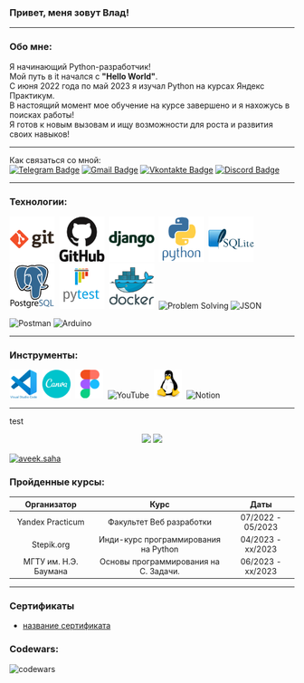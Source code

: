 ### Привет, меня зовут Влад!

---

### Обо мне:

Я начинающий Python-разработчик!  
Мой путь в it начался с **"Hello World"**.  
С июня 2022 года по май 2023 я изучал Python на курсах Яндекс Практикум.  
В настоящий момент мое обучение на курсе завершено и я нахожусь в поисках работы!  
Я готов к новым вызовам и ищу возможности для роста и развития своих навыков!  

---

Как связаться со мной:  
[![Telegram Badge](https://img.shields.io/badge/-Telegram-blue?style=flat&logo=Telegram&logoColor=white)](https://t.me/V_I_Pronin) 
[![Gmail Badge](https://img.shields.io/badge/-Gmail-red?style=flat&logo=Gmail&logoColor=white)](mailto:proninvladislav@gmail.com) 
[![Vkontakte Badge](https://img.shields.io/badge/-VK-blue?style=flat&logo=VK&color=0077FF)](https://vk.com/id138305953) 
[![Discord Badge](https://img.shields.io/badge/-Discord-blue?style=shields.io&logo=Discord&color=5865F2&logoColor=FFFFFF)](VIPronin#1987)

<!--
[![LinkedIn](https://img.shields.io/badge/LinkedIn-0077B5?style=for-the-badge&logo=linkedin&logoColor=white)](https://linkedin.com/in/ольга-мелихова-78563192) 

---

### Социальные сети:

  <div id="badges">
    <a href="https://vk.com/id138305953" target="_blank">
      <img src="https://cdn-icons-png.flaticon.com/512/145/145813.png" width="40" height="40" alt="VK Badge"/>
    </a>
-->
---

### Технологии:

<div>
  <img src="https://github.com/devicons/devicon/blob/master/icons/git/git-original-wordmark.svg" title="git" alt="git" width="80" height="80"/>&nbsp
  <img src="https://github.com/devicons/devicon/blob/master/icons/github/github-original-wordmark.svg" title="git-hub" alt="git-hub" width="80" height="80"/>&nbsp  
  <img src="https://github.com/devicons/devicon/blob/master/icons/django/django-plain-wordmark.svg" title="django" alt="django" width="80" height="80"/>&nbsp  
  <img src="https://github.com/devicons/devicon/blob/master/icons/python/python-original-wordmark.svg" title="Python" alt="Python" width="80" height="80"/>&nbsp  
  <img src="https://github.com/devicons/devicon/blob/master/icons/sqlite/sqlite-original-wordmark.svg" title="sqlite" alt="sqlite" width="80" height="80"/>&nbsp  
  <img src="https://github.com/devicons/devicon/blob/master/icons/postgresql/postgresql-original-wordmark.svg" title="PostgreSQL" alt="PostgreSQL" width="80" height="80"/>&nbsp  
  <img src="https://github.com/devicons/devicon/blob/master/icons/pytest/pytest-original-wordmark.svg" title="pytest" alt="pytest" width="80" height="80"/>&nbsp  
  <img src="https://github.com/devicons/devicon/blob/master/icons/docker/docker-original-wordmark.svg" title="docker" alt="docker" width="80" height="80"/>&nbsp  
  <img title="Problem Solving" height="25" src="images/problemSolving.png">
  <img title="JSON" height="25" src="images/json.svg">
</div>

  ![Postman](https://img.shields.io/badge/Postman-black?style=flat-square&logo=postman)
  ![Arduino](https://img.shields.io/badge/Arduino-black?style=flat-square&logo=arduino)

---

### Инструменты:

<div>
  <img src="https://github.com/devicons/devicon/blob/master/icons/vscode/vscode-original-wordmark.svg" title="vscode" alt="vscode" width="50" height="50"/>&nbsp 
  <img src="https://github.com/devicons/devicon/blob/master/icons/canva/canva-original.svg" title="canva" alt="canva" width="50" height="50"/>&nbsp;
  <img src="https://github.com/devicons/devicon/blob/master/icons/figma/figma-original.svg" title="figma" alt="figma" width="50" height="50"/>&nbsp;
  <img src="https://upload.wikimedia.org/wikipedia/commons/9/9e/YouTube_Logo_%282013-2017%29.svg" title="YouTube" alt="YouTube" width="50" height="50"/>&nbsp;
  <img src="https://github.com/devicons/devicon/blob/master/icons/linux/linux-original.svg" title="linux" alt="linux" width="50" height="50"/>&nbsp;
  <img src="https://upload.wikimedia.org/wikipedia/commons/e/e9/Notion-logo.svg" title="Notion" alt="Notion" width="50" height="50"/>&nbsp;
</div>

---
test

<!--

-->
<p align="center">
  <!--<img height="50%" width="auto" src ="https://github-readme-stats.vercel.app/api?username=VIPronin&show_icons=true&count_private=true&theme=darcula&hide_border=true&hide=issues,contribs&bg_color=00000000">-->
  <img height="50%" width="auto" src ="https://github-readme-stats.vercel.app/api/top-langs/?username=VIPronin&layout=compact&hide_border=true&theme=darcula&bg_color=00000000&langs_count=6&hide=jupyter%20notebook,tex,css,php&exclude_repo=Pacman-AI">
  <img src ="https://github-readme-streak-stats.herokuapp.com?user=VIPronin&theme=darcula&hide_border=true&background=FFFFFF00">
  <br>

  <a href="https://www.buymeacoffee.com/VIPronin"> <img align="center" src="https://cdn.buymeacoffee.com/buttons/v2/default-orange.png" height="50" width="210" alt="aveek.saha" /></a>
  
</p>


 ### Пройденные курсы:

|     **Организатор**    |                  **Курс**                     |      **Даты**     |
| :--------------------: | :-------------------------------------------: | :---------------: |
| Yandex Practicum       | Факультет Веб разработки                      | 07/2022 - 05/2023 |
| Stepik.org             | Инди-курс программирования на Python          | 04/2023 - xx/2023 |
| МГТУ им. Н.Э. Баумана  | Основы программирования на C. Задачи.         | 06/2023 - xx/2023 |


--- 


### Сертификаты
* [название сертификата ](https://www.--link--)


### Codewars:

![codewars](https://www.codewars.com/users/VIPronin/badges/large)
<!--
### GitHub статистика:

<table>
  <tr>
    <td>
      <img align="left" src="http://github-readme-streak-stats.herokuapp.com?user=VIPronin&theme=dark&background=000000" alt="webDev's Github stats" />
    </td>
    <td>
      <img height="195px" align="right" alt="webDev's Github Languages" src="https://github-readme-stats-sigma-five.vercel.app/api/top-langs/?username=VIPronin&layout=compact&theme=vision-friendly-dark" />
    </td>
  </tr>
</table>


<h2 align="center">⚡ Stats ⚡</h2>
<br>
<p align=center>
  <div align=center>
    <a href="https://github.com/denvercoder1/github-readme-streak-stats" title="Go to Source">
      <img align="left" width=390 src="https://github-readme-streak-stats.herokuapp.com/?user=zumrudu-anka&theme=react&border=61dafb&hide_border=true" alt="zumrudu-anka" />
    </a>
    <a href="https://github.com/anuraghazra/github-readme-stats" title="Go to Source">
      <img align="right" width=390 src="https://github-readme-stats.vercel.app/api?username=zumrudu-anka&show_icons=true&theme=react&border_color=61dafb&hide_border=true" />
    </a>
  </div>
  <br><br><br><br><br><br><br><br><br>
  <div align=center>
    <a href="https://github.com/anuraghazra/github-readme-stats">
      <img width=325 align="center" src="https://github-readme-stats.vercel.app/api/top-langs/?username=zumrudu-anka&hide=c%23,powershell,Mathematica,Ruby,Objective-C,Objective-C%2b%2b,Cuda&title_color=61dafb&text_color=ffffff&icon_color=61dafb&bg_color=20232a&langs_count=8&layout=compact&border_color=61dafb&hide_border=true" />
    </a>
  </div>
  <br>

![Visitor Badge](https://visitor-badge.laobi.icu/badge?page_id=VIPronin)

-->
